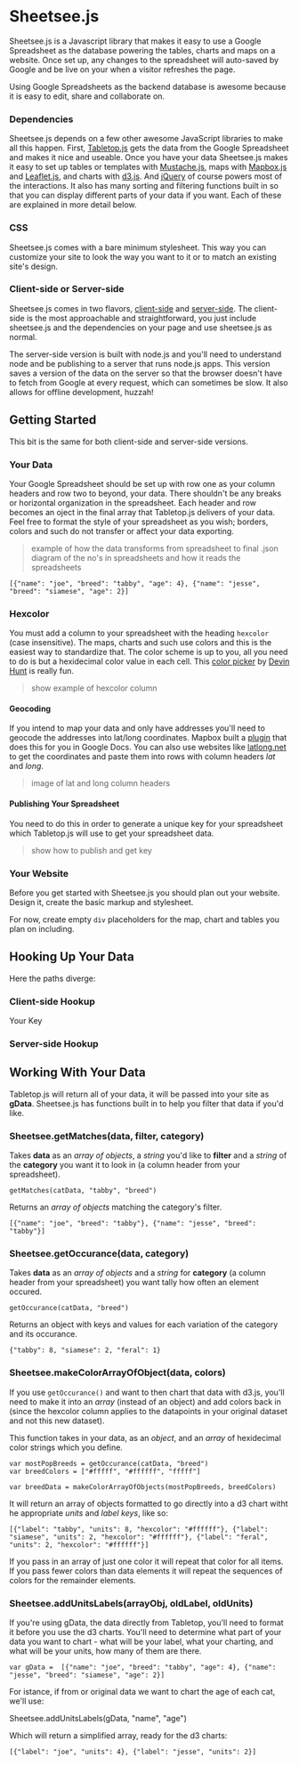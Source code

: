 # Sheetsee.js
Sheetsee.js is a Javascript library that makes it easy to use a Google Spreadsheet as the database powering the tables, charts and maps on a website. Once set up, any changes to the spreadsheet will auto-saved by Google and be live on your when a visitor refreshes the page. 

Using Google Spreadsheets as the backend database is awesome because it is easy to edit, share and collaborate on. 

### Dependencies

Sheetsee.js depends on a few other awesome JavaScript libraries to make all this happen. First, [Tabletop.js](http://builtbybalance.com/Tabletop/) gets the data from the Google Spreadsheet and makes it nice and useable. Once you have your data Sheetsee.js makes it easy to set up tables or templates with [Mustache.js](http://mustache.github.io/), maps with [Mapbox.js](http://mapbox.com/mapbox.js/example/v1.0.0/) and [Leaflet.js](http://leafletjs.com/), and charts with [d3.js](http://d3js.org/). And [jQuery](http://jquery.com/) of course powers most of the interactions. It also has many sorting and filtering functions built in so that you can display different parts of your data if you want. Each of these are explained in more detail below.

### CSS

Sheetsee.js comes with a bare minimum stylesheet. This way you can customize your site to look the way you want to it or to match an existing site's design. 

### Client-side or Server-side

Sheetsee.js comes in two flavors, [client-side]() and [server-side](). The client-side is the most approachable and straightforward, you just include sheetsee.js and the dependencies on your page and use sheetsee.js as normal.

The server-side version is built with node.js and you'll need to understand node and be publishing to a server that runs node.js apps. This version saves a version of the data on the server so that the browser doesn't have to fetch from Google at every request, which can sometimes be slow. It also allows for offline development, huzzah! 

## Getting Started

This bit is the same for both client-side and server-side versions.

### Your Data

Your Google Spreadsheet should be set up with row one as your column headers and row two to beyond, your data. There shouldn't be any breaks or horizontal organization in the spreadsheet. Each header and row becomes an oject in the final array that Tabletop.js delivers of your data. Feel free to format the style of your spreadsheet as you wish; borders, colors and such do not transfer or affect your data exporting.

> example of how the data transforms from spreadsheet to final .json
> diagram of the no's in spreadsheets and how it reads the spreadsheets

    [{"name": "joe", "breed": "tabby", "age": 4}, {"name": "jesse", "breed": "siamese", "age": 2}]

### Hexcolor

You must add a column to your spreadsheet with the heading `hexcolor` (case insensitive). The maps, charts and such use colors and this is the easiest way to standardize that. The color scheme is up to you, all you need to do is but a hexidecimal color value in each cell. This [color picker](http://color.hailpixel.com/) by [Devin Hunt](https://twitter.com/hailpixel) is really fun.

> show example of hexcolor column

#### Geocoding

If you intend to map your data and only have addresses you'll need to geocode the addresses into lat/long coordinates. Mapbox built a [plugin](http://mapbox.com/tilemill/docs/guides/google-docs/#geocoding)
 that does this for you in Google Docs. You can also use websites like [latlong.net](http://www.latlong.net/) to get the coordinates and paste them into rows with column headers _lat_ and _long_.
 
> image of lat and long column headers

#### Publishing Your Spreadsheet

You need to do this in order to generate a unique key for your spreadsheet which Tabletop.js will use to get your spreadsheet data.

> show how to publish and get key

### Your Website

Before you get started with Sheetsee.js you should plan out your website. Design it, create the basic markup and stylesheet. 

For now, create empty `div` placeholders for the map, chart and tables you plan on including.

## Hooking Up Your Data

Here the paths diverge:

### Client-side Hookup

Your Key

### Server-side Hookup

## Working With Your Data

Tabletop.js will return all of your data, it will be passed into your site as **gData**. Sheetsee.js has functions built in to help you filter that data if you'd like.

### Sheetsee.getMatches(data, filter, category)

Takes **data** as an _array of objects_, a _string_ you'd like to **filter** and a _string_ of the **category** you want it to look in (a column header from your spreadsheet).

    getMatches(catData, "tabby", "breed")

Returns an _array of objects_ matching the category's filter.

    [{"name": "joe", "breed": "tabby"}, {"name": "jesse", "breed": "tabby"}]


### Sheetsee.getOccurance(data, category)

Takes **data** as an _array of objects_ and a _string_ for **category** (a column header from your spreadsheet) you want tally how often an element occured.

    getOccurance(catData, "breed")

Returns an object with keys and values for each variation of the category and its occurance. 

    {"tabby": 8, "siamese": 2, "feral": 1}

### Sheetsee.makeColorArrayOfObject(data, colors)

If you use `getOccurance()` and want to then chart that data with d3.js, you'll need to make it into an _array_ (instead of an object) and add colors back in (since the hexcolor column applies to the datapoints in your original dataset and not this new dataset).

This function takes in your data, as an _object_, and an _array_ of hexidecimal color strings which you define. 

    var mostPopBreeds = getOccurance(catData, "breed")
    var breedColors = ["#fffff", "#ffffff", "fffff"]
    
    var breedData = makeColorArrayOfObjects(mostPopBreeds, breedColors)
    
It will return an array of objects formatted to go directly into a d3 chart witht he appropriate _units_ and _label keys_, like so:

    [{"label": "tabby", "units": 8, "hexcolor": "#ffffff"}, {"label": "siamese", "units": 2, "hexcolor": "#ffffff"}, {"label": "feral", "units": 2, "hexcolor": "#ffffff"}]
    
If you pass in an array of just one color it will repeat that color for all items. If you pass fewer colors than data elements it will repeat the sequences of colors for the remainder elements. 

### Sheetsee.addUnitsLabels(arrayObj, oldLabel, oldUnits) 

If you're using gData, the data directly from Tabletop, you'll need to format it before you use the d3 charts. You'll need to determine what part of your data you want to chart - what will be your label, what your charting, and what will be your units, how many of them are there.

    var gData =  [{"name": "joe", "breed": "tabby", "age": 4}, {"name": "jesse", "breed": "siamese", "age": 2}]
    
For istance, if from or original data we want to chart the age of each cat, we'll use:

   Sheetsee.addUnitsLabels(gData, "name", "age")
   
Which will return a simplified array, ready for the d3 charts:

    [{"label": "joe", "units": 4}, {"label": "jesse", "units": 2}]
    
    




